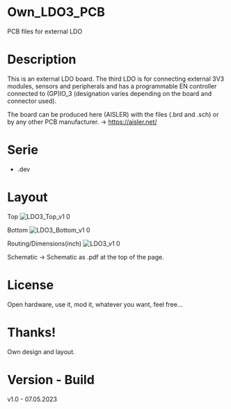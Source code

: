 # Own_LDO3_PCB
PCB files for external LDO

# Description

This is an external LDO board. The third LDO is for connecting external 3V3 modules, sensors and peripherals and has a programmable EN controller connected to (GP)IO_3 (designation varies depending on the board and connector used).

The board can be produced here (AISLER) with the files (.brd and .sch) or by any other PCB manufacturer. -> https://aisler.net/

# Serie

- .dev

# Layout

Top
![LDO3_Top_v1 0](https://user-images.githubusercontent.com/88975406/236675287-6e767899-ea5b-4830-b816-2ea4c010d071.png)

Bottom
![LDO3_Bottom_v1 0](https://user-images.githubusercontent.com/88975406/236675305-79ba9cf3-ca3d-4131-a7c1-9072bbf34798.png)

Routing/Dimensions(inch)
![LDO3_v1 0](https://user-images.githubusercontent.com/88975406/236675250-f18c2dba-1bfc-4a84-b1a6-be08af2731c4.png)

Schematic -> Schematic as .pdf at the top of the page.

# License

Open hardware, use it, mod it, whatever you want, feel free...

# Thanks!

Own design and layout.

# Version - Build

v1.0 - 07.05.2023
